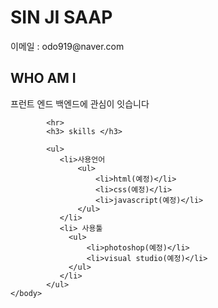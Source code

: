 <!DOCTYPE html>
<html>
    <head>
        <meta charset="utf-8">
        <title>test</title>
    </head>
    <body>
        <h1> SIN JI SAAP</h1>
        <p> 이메일 : odo919@naver.com </p>
        <h2> WHO AM I </h2>
        <p> 프런트 엔드 백엔드에 관심이 잇습니다</p>

            <hr>
            <h3> skills </h3>
    
            <ul>
               <li>사용언어
                   <ul>
                       <li>html(예정)</li>
                       <li>css(예정)</li>
                       <li>javascript(예정)</li>
                   </ul>
               </li> 
               <li> 사용툴
                 <ul>
                     <li>photoshop(예정)</li>
                     <li>visual studio(예정)</li>
                 </ul>
               </li>
            </ul>
    </body>
</html>